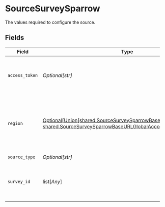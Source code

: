 # SourceSurveySparrow

The values required to configure the source.


## Fields

| Field                                                                                                                                                                     | Type                                                                                                                                                                      | Required                                                                                                                                                                  | Description                                                                                                                                                               |
| ------------------------------------------------------------------------------------------------------------------------------------------------------------------------- | ------------------------------------------------------------------------------------------------------------------------------------------------------------------------- | ------------------------------------------------------------------------------------------------------------------------------------------------------------------------- | ------------------------------------------------------------------------------------------------------------------------------------------------------------------------- |
| `access_token`                                                                                                                                                            | *Optional[str]*                                                                                                                                                           | :heavy_check_mark:                                                                                                                                                        | Your access token. See <a href="https://developers.surveysparrow.com/rest-apis#authentication">here</a>. The key is case sensitive.                                       |
| `region`                                                                                                                                                                  | [Optional[Union[shared.SourceSurveySparrowBaseURLEUBasedAccount, shared.SourceSurveySparrowBaseURLGlobalAccount]]](undefined/models/shared/sourcesurveysparrowbaseurl.md) | :heavy_minus_sign:                                                                                                                                                        | Is your account location is EU based? If yes, the base url to retrieve data will be different.                                                                            |
| `source_type`                                                                                                                                                             | *Optional[str]*                                                                                                                                                           | :heavy_check_mark:                                                                                                                                                        | N/A                                                                                                                                                                       |
| `survey_id`                                                                                                                                                               | list[*Any*]                                                                                                                                                               | :heavy_minus_sign:                                                                                                                                                        | A List of your survey ids for survey-specific stream                                                                                                                      |
